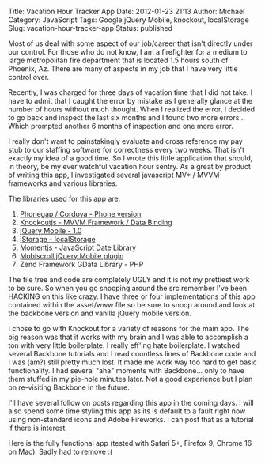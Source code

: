 Title: Vacation Hour Tracker App 
Date: 2012-01-23 21:13
Author: Michael
Category: JavaScript 
Tags: Google,jQuery Mobile, knockout, localStorage
Slug: vacation-hour-tracker-app
Status: published

Most of us deal with some aspect of our job/career that isn't directly
under our control. For those who do not know, I am a firefighter for a
medium to large metropolitan fire department that is located 1.5 hours
south of Phoenix, Az. There are many of aspects in my job that I have
very little control over.

Recently, I was charged for three days of vacation time that I did not
take. I have to admit that I caught the error by mistake as I generally
glance at the number of hours without much thought. When I realized the
error, I decided to go back and inspect the last six months and I found
two more errors... Which prompted another 6 months of inspection and one
more error.

I really don't want to painstakingly evaluate and cross reference my pay
stub to our staffing software for correctness every two weeks. That
isn't exactly my idea of a good time. So I wrote this little application
that should, in theory, be my ever watchful vacation hour sentry. As a
great by product of writing this app, I investigated several javascript
MV\* / MVVM frameworks and various libraries.

The libraries used for this app are:

1.  [Phonegap / Cordova - Phone
    version](https://github.com/brianleroux/Cordova)
2.  [Knockoutjs - MVVM Framework / Data
    Binding](https://github.com/SteveSanderson/knockout)
3.  [jQuery Mobile - 1.0](http://www.jquerymobile.com)
4.  [jStorage - localStorage](https://github.com/andris9/jStorage)
5.  [Momentjs - JavaScript Date
    Library](https://github.com/timrwood/moment)
6.  [Mobiscroll jQuery Mobile
    plugin](http://code.google.com/p/mobiscroll/)
7.  Zend Framework GData Library - PHP

The file tree and code are completely UGLY and it is not
my prettiest work to be sure. So when you go snooping around the
src remember I've been HACKING on this like crazy. I have three or four
implementations of this app contained within the asset/www file so be
sure to snoop around and look at the backbone version and vanilla jQuery
mobile version.

I chose to go with Knockout for a variety of reasons for the main app.
The big reason was that it works with my brain and I was able to
accomplish a ton with very little boilerplate. I really eff'ing hate
boilerplate. I watched several Backbone tutorials and I read countless
lines of Backbone code and I was (am?) still pretty much lost. It made
me work way too hard to get basic functionality. I had several "aha"
moments with Backbone... only to have them stuffed in my pie-hole
minutes later. Not a good experience but I plan on re-visiting Backbone
in the future.

I'll have several follow on posts regarding this app in the coming days.
I will also spend some time styling this app as its is default to a
fault right now using non-standard icons and Adobe Fireworks. I can post
that as a tutorial if there is interest.

Here is the fully functional app (tested with Safari 5+, Firefox 9,
Chrome 16 on Mac): Sadly had to remove :(
